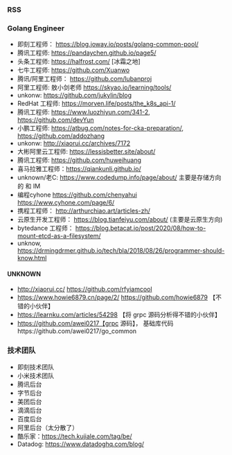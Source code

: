 ### RSS 

### Golang Engineer 
- 即刻工程师： https://blog.joway.io/posts/golang-common-pool/
- 腾讯工程师:  https://pandaychen.github.io/page5/
- 头条工程师: https://halfrost.com/ [冰霜之地]
- 七牛工程师: https://github.com/Xuanwo
- 腾讯/阿里工程师： https://github.com/lubanproj 
- 阿里工程师: 敖小剑老师 https://skyao.io/learning/tools/
- unkonw: https://github.com/jukylin/blog
- RedHat 工程师: https://morven.life/posts/the_k8s_api-1/ 
- 腾讯工程师: https://www.luozhiyun.com/341-2, https://github.com/devYun
- 小鹏工程师: https://atbug.com/notes-for-cka-preparation/, https://github.com/addozhang
- unkonw: http://xiaorui.cc/archives/7172
- 大彬阿里云工程师: https://lessisbetter.site/about/ 
- 腾讯工程师: https://github.com/huweihuang 
- 喜马拉雅工程师：https://qiankunli.github.io/ 
- unknown/老C: https://www.codedump.info/page/about/ 主要是存储方向的 和 IM
- 编程cyhone https://github.com/chenyahui https://www.cyhone.com/page/6/ 
- 携程工程师： http://arthurchiao.art/articles-zh/
- 云原生开发工程师： https://blog.tianfeiyu.com/about/ (主要是云原生方向) 
- bytedance 工程师： https://blog.betacat.io/post/2020/08/how-to-mount-etcd-as-a-filesystem/
- unknow, https://drmingdrmer.github.io/tech/bla/2018/08/26/programmer-should-know.html 

#### UNKNOWN
- http://xiaorui.cc/ https://github.com/rfyiamcool
- https://www.howie6879.cn/page/2/ https://github.com/howie6879 【不错的小伙伴】
- https://learnku.com/articles/54298 【将 grpc 源码分析得不错的小伙伴】 
- https://github.com/awei0217【grpc 源码】， 基础库代码https://github.com/awei0217/go_common

### 技术团队
- 即刻技术团队
- 小米技术团队
- 腾讯后台
- 字节后台
- 美团后台
- 滴滴后台
- 百度后台
- 阿里后台（太分散了） 
- 酷乐家：https://tech.kujiale.com/tag/be/
- Datadog: https://www.datadoghq.com/blog/ 
